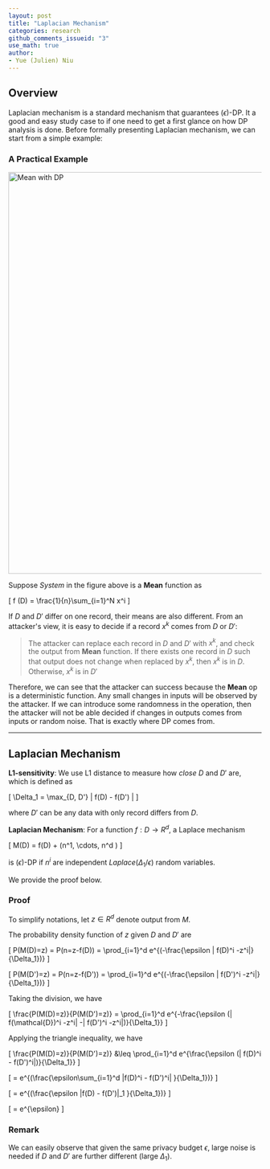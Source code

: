 ```yaml
---
layout: post
title: "Laplacian Mechanism"
categories: research
github_comments_issueid: "3"
use_math: true
author:
- Yue (Julien) Niu
---
```


## Overview
Laplacian mechanism is a standard mechanism that guarantees $(\epsilon)$-DP. It a good and easy study case to if one
need to get a first glance on how DP analysis is done. 
Before formally presenting Laplacian mechanism, we can start from a simple example:

### A Practical Example

<img src="https://yuehniu.github.io/homepage//assets/fig/dp/laplacian.png" alt="Mean with DP" width="800"/>

Suppose *System* in the figure above is a **Mean** function as 

\[ f (D) = \frac{1}{n}\sum_{i=1}^N x^i \] 

If $D$ and $D'$ differ on one record, their means are also different. From an attacker's view, it is easy to decide
if a record $x^k$ comes from $D$ or $D'$:

> The attacker can replace each record in $D$ and $D'$ with $x^k$, and check the output from **Mean** function.
> If there exists one record in $D$ such that output does not change when replaced by $x^k$, then $x^k$ is in $D$.
> Otherwise, $x^k$ is in $D'$

Therefore, we can see that the attacker can success because the **Mean** op is a deterministic function. Any small 
changes in inputs will be observed by the attacker. If we can introduce some randomness in the operation, then
the attacker will not be able decided if changes in outputs comes from inputs or random noise. That is exactly 
where DP comes from. 

---

## Laplacian Mechanism

**L1-sensitivity**: We use L1 distance to measure how *close* $D$ and $D'$ are, which is defined as 

\[ \Delta_1 = \max_{D, D'} \| f(D) - f(D') \| \]

where $D'$ can be any data with only record differs from $D$.

**Laplacian Mechanism**: For a function $f: D \rightarrow R^d$, a Laplace mechanism

\[ M(D) = f(D) + (n^1, \cdots, n^d ) \]

is $(\epsilon)$-DP if $n^i$ are independent $Laplace(\Delta_1/\epsilon)$ random variables.

We provide the proof below.

### Proof

To simplify notations, let $z\in R^d$ denote output from $M$.

The probability density function of $z$ given $D$ and $D'$ are

\[ P(M(D)=z) = P(n=z-f(D)) = \prod_{i=1}^d e^{(-\frac{\epsilon \| f(D)^i -z^i\|}{\Delta_1})} \]

\[ P(M(D')=z) = P(n=z-f(D')) = \prod_{i=1}^d e^{(-\frac{\epsilon \| f(D')^i -z^i\|}{\Delta_1})} \]

Taking the division, we have 

\[ \frac{P(M(D)=z)}{P(M(D')=z)} = \prod_{i=1}^d e^{-\frac{\epsilon (\| f(\mathcal{D})^i -z^i\| -\| f(D')^i -z^i\|)}{\Delta_1}} \]

Applying the triangle inequality, we have

\[ \frac{P(M(D)=z)}{P(M(D')=z)} &\leq \prod_{i=1}^d e^{\frac{\epsilon (\| f(D)^i - f(D')^i\|)}{\Delta_1}} \]

\[ = e^{(\frac{\epsilon\sum_{i=1}^d \|f(D)^i - f(D')^i\| }{\Delta_1})} \] 

\[ = e^{(\frac{\epsilon \|f(D) - f(D')\|_1 }{\Delta_1})} \]

\[ = e^{\epsilon} \]

### Remark

We can easily observe that given the same privacy budget $\epsilon$, 
large noise is needed if $D$ and $D'$ are further different (large $\Delta_1$).
